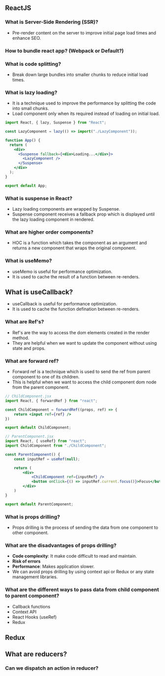 ## ReactJS

### What is Server-Side Rendering (SSR)?

- Pre-render content on the server to improve initial page load times and enhance SEO.

### How to bundle react app? (Webpack or Default?)

### What is code splitting?

- Break down large bundles into smaller chunks to reduce initial load times.

### What is lazy loading?

- It is a technique used to improve the performance by splitting the code into small chunks.
- Load component only when its required instead of loading on initial load.

```jsx linenums="1"
import React, { lazy, Suspense } from "React";

const LazyComponent = lazy(() => import("./LazyComponent"));

function App() {
  return (
    <div>
      <Suspense fallback={<div>Loading...</div>}>
        <LazyComponent />
      </Suspense>
    </div>
  );
}

export default App;
```

### What is suspense in React?

- Lazy loading components are wrapped by Suspense.
- Suspense component receives a fallback prop which is displayed until the lazy loading component in rendered.

### What are higher order components?

- HOC is a function which takes the component as an argument and returns a new component that wraps the original component.

### What is useMemo?

- useMemo is useful for performance optimization.
- It is used to cache the result of a function between re-renders.

## What is useCallback?

- useCallback is useful for performance optimization.
- It is used to cache the function defination between re-renders.

### What are Ref's?

- Ref's are the way to access the dom elements created in the render method.
- They are helpful when we want to update the component without using state and props.

### What are forward ref?

- Forward ref is a technique which is used to send the ref from parent component to one of its children.
- This is helpful when we want to access the child component dom node from the parent component.

```jsx linenums="1"
// ChildComponent.jsx
import React, { forwardRef } from "react";

const ChildComponent = forwardRef((props, ref) => {
    return <input ref={ref} />
})

export default ChildComponent;

// ParentComponent.jsx
import React, { useRef} from "react";
import ChildComponent from "./ChildComponent";

const ParentComponent() {
    const inputRef = useRef(null);

    return (
        <div>
            <ChildComponent ref={inputRef} />
            <button onClick={() => inputRef.current.focus()}>Focus</button>
        </div>
    )
}

export default ParentComponent;
```

### What is props drilling?

- Props drilling is the process of sending the data from one component to other component.

### What are the disadvantages of props drilling?

- **Code complexity**: It make code difficult to read and maintain.
- **Risk of errors**
- **Performance**: Makes application slower.
- We can avoid props drilling by using context api or Redux or any state management libraries.

### What are the different ways to pass data from child component to parent component?

- Callback functions
- Context API
- React Hooks (useRef)
- Redux

## Redux

## What are reducers?

### Can we dispatch an action in reducer?
